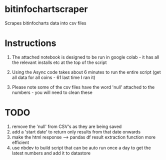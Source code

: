 # bitinfochartscraper
Scrapes bitinfocharts data into csv files

# Instructions

1. The attached notebook is designed to be run in google colab - it has all the relevant installs etc at the top of the script

2. Using the Async code takes about 6 minutes to run the entire script (get all data for all coins - 61 last time I ran it)

3. Please note some of the csv files have the word 'null' attached to the numbers - you will need to clean these


# TODO
1. remove the 'null' from CSV's as they are being saved
2. add a 'start date' to return only results from that date onwards
3. make the html response --> pandas df result extraction function more efficient
4. use nbdev to build script that can be auto run once a day to get the latest numbers and add it to datastore
